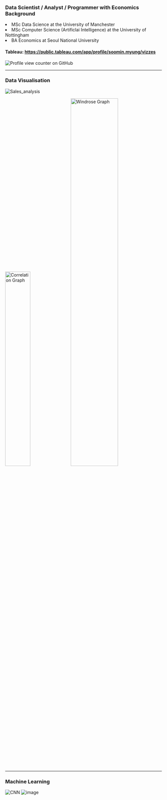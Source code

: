 ### Data Scientist / Analyst / Programmer with Economics Background

<p><li>MSc Data Science at the University of Manchester</li>
<li>MSc Computer Science (Artificlai Intelligence) at the University of Nottingham</li>
<li>BA Economics at Seoul National University</li></p>

#### Tableau: https://public.tableau.com/app/profile/soomin.myung/vizzes

![Profile view counter on GitHub](https://komarev.com/ghpvc/?username=soominmyung)

---

### Data Visualisation
![Sales_analysis](https://github.com/user-attachments/assets/fb4c3bbe-28ce-43ba-9cc3-5183edd4fb17)
<p>
  <img src="https://github.com/user-attachments/assets/9df912ae-249f-41fd-978d-684281080419" alt="Correlation Graph" style="width:40%; display:inline-block; margin-right:5px;">
  <img src="https://github.com/user-attachments/assets/b3c00d7d-4865-4cba-8509-1149ea3a3027" alt="Windrose Graph" style="width:55%; display:inline-block;">
</p>

---

### Machine Learning
![CNN](https://github.com/user-attachments/assets/bb771417-f7b4-4834-9cd2-c33dbe6a5c06)
![image](https://github.com/user-attachments/assets/832ba63e-9b0e-4063-a1f7-cefee1c66ff4)
